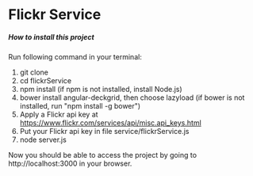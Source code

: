 # Flickr Service

##### How to install this project

Run following command in your terminal:

1. git clone
2. cd flickrService
3. npm install (if npm is not installed, install Node.js)
4. bower install angular-deckgrid, then choose lazyload (if bower is not installed, run "npm install -g bower")
5. Apply a Flickr api key at https://www.flickr.com/services/api/misc.api_keys.html
6. Put your Flickr api key in file service/flickrService.js
7. node server.js

Now you should be able to access the project by going to http://localhost:3000 in your browser.
